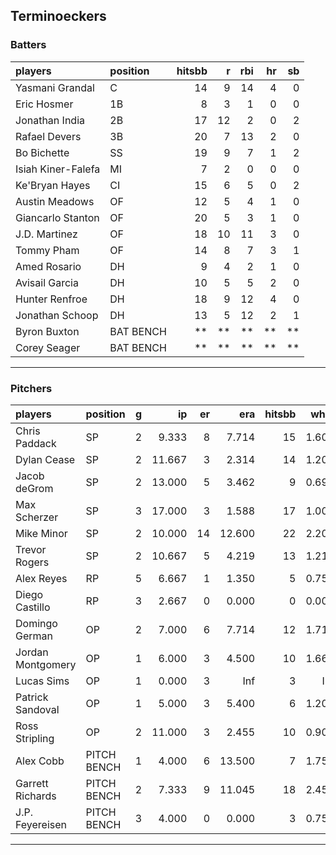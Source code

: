## Terminoeckers

### Batters

 
|players            |position  | hitsbb|  r| rbi| hr| sb| 
|:------------------|:---------|------:|--:|---:|--:|--:| 
|Yasmani Grandal    |C         |     14|  9|  14|  4|  0| 
|Eric Hosmer        |1B        |      8|  3|   1|  0|  0| 
|Jonathan India     |2B        |     17| 12|   2|  0|  2| 
|Rafael Devers      |3B        |     20|  7|  13|  2|  0| 
|Bo Bichette        |SS        |     19|  9|   7|  1|  2| 
|Isiah Kiner-Falefa |MI        |      7|  2|   0|  0|  0| 
|Ke'Bryan Hayes     |CI        |     15|  6|   5|  0|  2| 
|Austin Meadows     |OF        |     12|  5|   4|  1|  0| 
|Giancarlo Stanton  |OF        |     20|  5|   3|  1|  0| 
|J.D. Martinez      |OF        |     18| 10|  11|  3|  0| 
|Tommy Pham         |OF        |     14|  8|   7|  3|  1| 
|Amed Rosario       |DH        |      9|  4|   2|  1|  0| 
|Avisail Garcia     |DH        |     10|  5|   5|  2|  0| 
|Hunter Renfroe     |DH        |     18|  9|  12|  4|  0| 
|Jonathan Schoop    |DH        |     13|  5|  12|  2|  1| 
|Byron Buxton       |BAT BENCH |     **| **|  **| **| **| 
|Corey Seager       |BAT BENCH |     **| **|  **| **| **| 


* * *

### Pitchers

 
|players           |position    |  g|     ip| er|    era| hitsbb|  whip| so|  w| sv| 
|:-----------------|:-----------|--:|------:|--:|------:|------:|-----:|--:|--:|--:| 
|Chris Paddack     |SP          |  2|  9.333|  8|  7.714|     15| 1.607|  7|  0|  0| 
|Dylan Cease       |SP          |  2| 11.667|  3|  2.314|     14| 1.200| 14|  2|  0| 
|Jacob deGrom      |SP          |  2| 13.000|  5|  3.462|      9| 0.692| 19|  0|  0| 
|Max Scherzer      |SP          |  3| 17.000|  3|  1.588|     17| 1.000| 23|  2|  0| 
|Mike Minor        |SP          |  2| 10.000| 14| 12.600|     22| 2.200|  3|  0|  0| 
|Trevor Rogers     |SP          |  2| 10.667|  5|  4.219|     13| 1.219| 15|  0|  0| 
|Alex Reyes        |RP          |  5|  6.667|  1|  1.350|      5| 0.750|  6|  1|  3| 
|Diego Castillo    |RP          |  3|  2.667|  0|  0.000|      0| 0.000|  4|  0|  1| 
|Domingo German    |OP          |  2|  7.000|  6|  7.714|     12| 1.714|  5|  0|  0| 
|Jordan Montgomery |OP          |  1|  6.000|  3|  4.500|     10| 1.667|  5|  0|  0| 
|Lucas Sims        |OP          |  1|  0.000|  3|    Inf|      3|   Inf|  0|  0|  0| 
|Patrick Sandoval  |OP          |  1|  5.000|  3|  5.400|      6| 1.200|  6|  0|  0| 
|Ross Stripling    |OP          |  2| 11.000|  3|  2.455|     10| 0.909| 10|  1|  0| 
|Alex Cobb         |PITCH BENCH |  1|  4.000|  6| 13.500|      7| 1.750|  3|  0|  0| 
|Garrett Richards  |PITCH BENCH |  2|  7.333|  9| 11.045|     18| 2.455|  3|  0|  0| 
|J.P. Feyereisen   |PITCH BENCH |  3|  4.000|  0|  0.000|      3| 0.750|  3|  1|  0| 


* * *


